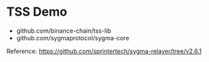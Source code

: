 # TSS Demo

- github.com/binance-chain/tss-lib
- github.com/sygmaprotocol/sygma-core

Reference: https://github.com/sprintertech/sygma-relayer/tree/v2.6.1

